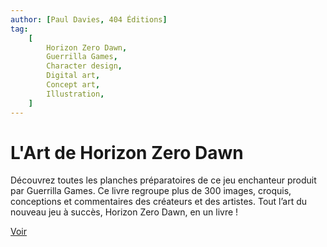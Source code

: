 ```yaml
---
author: [Paul Davies, 404 Éditions]
tag:
    [
        Horizon Zero Dawn,
        Guerrilla Games,
        Character design,
        Digital art,
        Concept art,
        Illustration,
    ]
---
```


# L'Art de Horizon Zero Dawn

Découvrez toutes les planches préparatoires de ce jeu enchanteur produit par Guerrilla Games. Ce livre regroupe plus de 300 images, croquis, conceptions et commentaires des créateurs et des artistes. Tout l’art du nouveau jeu à succès, Horizon Zero Dawn, en un livre !

[Voir](https://www.lisez.com/livre-cartonne/lart-de-horizon-zero-dawn-beau-livre-officiel-des-12-ans-et-adulte/9791032401491)
